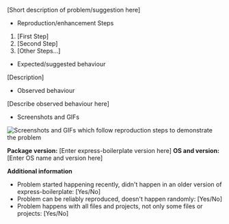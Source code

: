 [Short description of problem/suggestion here]

* Reproduction/enhancement Steps

1. [First Step]
2. [Second Step]
3. [Other Steps...]

* Expected/suggested behaviour

[Description]

* Observed behaviour

[Describe observed behaviour here]

* Screenshots and GIFs

![Screenshots and GIFs which follow reproduction steps to demonstrate the problem](url)

**Package version:** [Enter express-boilerplate version here]
**OS and version:** [Enter OS name and version here]

**Additional information**

* Problem started happening recently, didn't happen in an older version of express-boilerplate: [Yes/No]
* Problem can be reliably reproduced, doesn't happen randomly: [Yes/No]
* Problem happens with all files and projects, not only some files or projects: [Yes/No]

<!-- This document has been heavily inspired from https://github.com/atom/atom/blob/master/CONTRIBUTING.md#template-for-submitting-bug-reports -->

